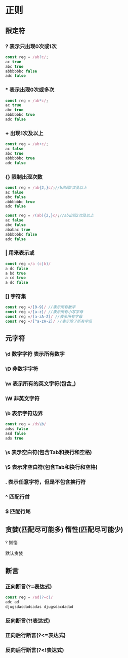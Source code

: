 # 正则

## 限定符

### ? 表示只出现0次或1次

```js
const reg = /ab?c/;
ac true
abc true
abbbbbbc false
adc false
```

### * 表示出现0次或多次

```js
const reg = /ab*c/;
ac true
abc true
abbbbbbc true
adc false
```

### + 出现1次及以上

```js
const reg = /ab+c/;
ac false
abc true
abbbbbbc true
adc false
```

### {} 限制出现次数

```js
const reg = /ab{2,}c/;//b出现2次及以上
ac false
abc false
abbbbbbc true
adc false
```

```js
const reg = /(ab){2,}c/;//ab出现2次及以上
ac false
abc false
ababac true
abbbbbbc false
adc false
```

### | 用来表示或

```js
const reg =/a (c|b)/
a dc false
a bd true
a cd true
a dc false
```

### [] 字符集 

```js
const reg =/[0-9]/ //表示所有数字
const reg =/[a-z]/ //表示所有小写字母
const reg =/[a-zA-Z]/ //表示所有字母
const reg =/[^a-zA-Z]/ //表示除了所有字母
```

## 元字符

### \d 数字字符 表示所有数字

### \D 非数字字符

### \w 表示所有的英文字符(包含_)

### \W 非英文字符

### \b 表示字符边界

```js
const reg = /ds\b/
adss false
asd false
ads true
```



### \s 表示空白符(包含Tab和换行和空格)

### \S 表示非空白符(包含Tab和换行和空格)

### . 表示任意字符，但是不包含换行符

### ^ 匹配行首

### $ 匹配行尾

## 贪婪(匹配尽可能多) 惰性(匹配尽可能少)

? 懒惰

默认贪婪

## 断言

### 正向断言(?=表达式)

```js
const reg = /ad(?=c)/
adc ad
djugsdacdadcadas djugsdacdadad
```

### 反向断言(?!表达式)

### 正向后行断言(?<=表达式)

### 反向后行断言(?<!表达式)

